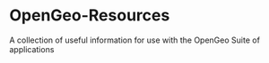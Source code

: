 OpenGeo-Resources
=================

A collection of useful information for use with the OpenGeo Suite of applications
